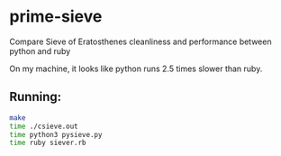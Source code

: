 # prime-sieve
Compare Sieve of Eratosthenes cleanliness and performance between python and ruby

On my machine, it looks like python runs 2.5 times slower than ruby.

## Running:
```sh
make
time ./csieve.out
time python3 pysieve.py
time ruby siever.rb
```
